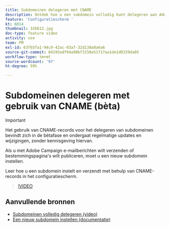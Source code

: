 ```yaml
---
title: Subdomeinen delegeren met CNAME
description: Ontdek hoe u een subdomein volledig kunt delegeren aan Adobe Campaign.
feature: 'Configuratiescherm '
kt: 6014
thumbnail: 326612.jpg
doc-type: feature video
activity: use
team: PM
exl-id: 63f65fa1-94c9-42ac-93a7-32d138a0a6a6
source-git-commit: 84195adf94a98bf3150a51f17aa1de1d0329da05
workflow-type: tm+mt
source-wordcount: '97'
ht-degree: 59%

---
```


# Subdomeinen delegeren met gebruik van CNAME (bèta)

>[!IMPORTANT]
>
> Het gebruik van CNAME-records voor het delegeren van subdomeinen bevindt zich in de bètafase en ondergaat regelmatige updates en wijzigingen, zonder kennisgeving hiervan.

Als u met Adobe Campaign e-mailberichten wilt verzenden of bestemmingspagina&#39;s wilt publiceren, moet u een nieuw subdomein instellen.

Leer hoe u een subdomein instelt en verzendt met behulp van CNAME-records in het configuratiescherm.

>[!VIDEO](https://video.tv.adobe.com/v/326612?quality=12)

## Aanvullende bronnen

* [Subdomeinen volledig delegeren (video)](./subdomain-delegation.md)
* [Een nieuw subdomein instellen (documentatie)](https://experienceleague.adobe.com/docs/control-panel/using/subdomains-and-certificates/setting-up-new-subdomain.html?lang=en)
